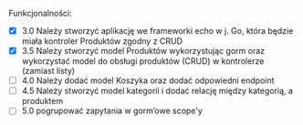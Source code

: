 Funkcjonalności:

- [x] 3.0 Należy stworzyć aplikację we frameworki echo w j. Go, która będzie
miała kontroler Produktów zgodny z CRUD
- [x] 3.5 Należy stworzyć model Produktów wykorzystując gorm oraz
wykorzystać model do obsługi produktów (CRUD) w kontrolerze (zamiast
listy)
- [ ] 4.0 Należy dodać model Koszyka oraz dodać odpowiedni endpoint
- [ ] 4.5 Należy stworzyć model kategorii i dodać relację między kategorią,
a produktem
- [ ] 5.0 pogrupować zapytania w gorm’owe scope'y